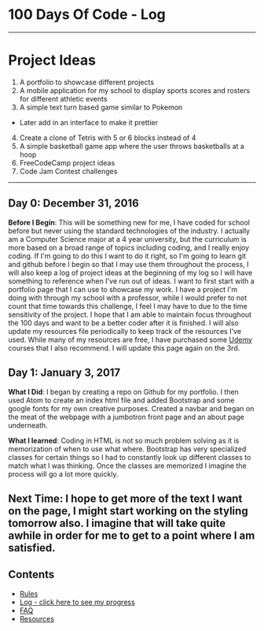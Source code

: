# 100 Days Of Code - Log
***
# Project Ideas
1. A portfolio to showcase different projects
2. A mobile application for my school to display sports scores and rosters for different athletic events
3. A simple text turn based game similar to Pokemon
  * Later add in an interface to make it prettier
4. Create a clone of Tetris with 5 or 6 blocks instead of 4
5. A simple basketball game app where the user throws basketballs at a hoop
6. FreeCodeCamp project ideas
7. Code Jam Contest challenges

---
## Day 0: December 31, 2016

**Before I Begin**: This will be something new for me, I have coded for school before but never using the standard technologies of the industry.
I actually am a Computer Science major at a 4 year university, but the curriculum is more based on a broad range of topics including coding, and I really enjoy coding.
If I'm going to do this I want to do it right, so I'm going to learn git and github before I begin so that I may use them throughout the process, I will also keep a log of project ideas at the beginning of my log so I will have something to reference when I've run out of ideas.
I want to first start with a portfolio page that I can use to showcase my work.
I have a project I'm doing with through my school with a professor, while I would prefer to not count that time towards this challenge, I feel I may have to due to the time sensitivity of the project.
I hope that I am able to maintain focus throughout the 100 days and want to be a better coder after it is finished.
I will also update my resources file periodically to keep track of the resources I've used. While many of my resources are free, I have purchased some [Udemy](https://www.udemy.com/courses/) courses that I also recommend. I will update this page again on the 3rd.


## Day 1: January 3, 2017

**What I Did**: I began by creating a repo on Github for my portfolio. I then used Atom to create an index html file and added Bootstrap and some google fonts for my own creative purposes. Created a navbar and began on the meat of the webpage with a jumbotron front page and an about page underneath.

**What I learned**: Coding in HTML is not so much problem solving as it is memorization of when to use what where. Bootstrap has very specialized classes for certain things so I had to constantly look up different classes to match what I was thinking. Once the classes are memorized I imagine the process will go a lot more quickly.

**Next Time**: I hope to get more of the text I want on the page, I might start working on the styling tomorrow also. I imagine that will take quite awhile in order for me to get to a point where I am satisfied. 
---
## Contents
* [Rules](rules.md)
* [Log - click here to see my progress](log.md)
* [FAQ](FAQ.md)
* [Resources](resources.md)
